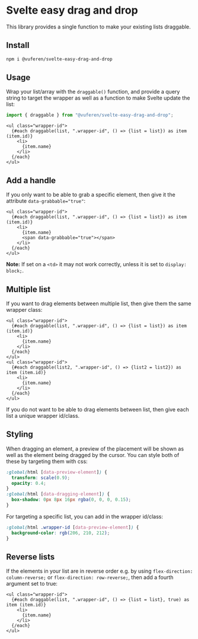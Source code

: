 # Svelte easy drag and drop

This library provides a single function to make your existing lists draggable.

## Install
```bash
npm i @vuferen/svelte-easy-drag-and-drop
```

## Usage
Wrap your list/array with the `draggable()` function, and provide a query string to target the wrapper as well as a function to make Svelte update the list:
```js
import { draggable } from "@vuferen/svelte-easy-drag-and-drop";
```
```svelte
<ul class="wrapper-id">
  {#each draggable(list, ".wrapper-id", () => {list = list}) as item (item.id)}
    <li>
      {item.name}
    </li>
  {/each}
</ul>
```

## Add a handle
If you only want to be able to grab a specific element, then give it the attribute `data-grabbable="true"`:
```svelte
<ul class="wrapper-id">
  {#each draggable(list, ".wrapper-id", () => {list = list}) as item (item.id)}
    <li>
      {item.name}
      <span data-grabbable="true"></span>
    </li>
  {/each}
</ul>
```
**Note:** If set on a `<td>` it may not work correctly, unless it is set to `display: block;`.

## Multiple list
If you want to drag elements between multiple list, then give them the same wrapper class:
```svelte
<ul class="wrapper-id">
  {#each draggable(list, ".wrapper-id", () => {list = list}) as item (item.id)}
    <li>
      {item.name}
    </li>
  {/each}
</ul>
<ul class="wrapper-id">
  {#each draggable(list2, ".wrapper-id", () => {list2 = list2}) as item (item.id)}
    <li>
      {item.name}
    </li>
  {/each}
</ul>
```
If you do not want to be able to drag elements between list, then give each list a unique wrapper id/class.

## Styling
When dragging an element, a preview of the placement will be shown as well as the element being dragged by the cursor.
You can style both of these by targeting them with css:
```scss
:global(html [data-preview-element]) {
  transform: scale(0.9);
  opacity: 0.4;
}
:global(html [data-dragging-element]) {
  box-shadow: 0px 8px 16px rgba(0, 0, 0, 0.15);
}
```
For targeting a specific list, you can add in the wrapper id/class:
```scss
:global(html .wrapper-id [data-preview-element]) {
  background-color: rgb(206, 210, 212);
}
```

## Reverse lists
If the elements in your list are in reverse order e.g. by using `flex-direction: column-reverse;` or `flex-direction: row-reverse;`, then add a fourth argument set to true:
```svelte
<ul class="wrapper-id">
  {#each draggable(list, ".wrapper-id", () => {list = list}, true) as item (item.id)}
    <li>
      {item.name}
    </li>
  {/each}
</ul>
```
